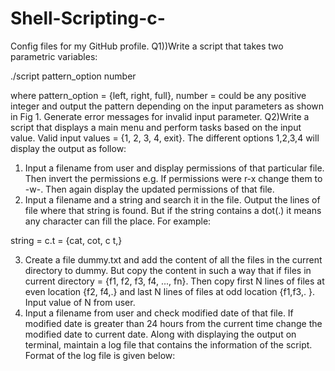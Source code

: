 # Shell-Scripting-c-
Config files for my GitHub profile.
Q1))Write a script that takes two parametric variables:

./script pattern_option number

where
pattern_option = {left, right, full}, number = could be any positive integer
and output the pattern depending on the input parameters as shown in Fig 1. Generate error
messages for invalid input parameter.
Q2)Write a script that displays a main menu and perform tasks based on the input value.
Valid input values = {1, 2, 3, 4, exit}.
The different options 1,2,3,4 will display the output as follow:
1. Input a filename from user and display permissions of that particular file. Then
invert the permissions e.g. If permissions were r-x change them to -w-. Then again
display the updated permissions of that file.
2. Input a filename and a string and search it in the file. Output the lines of file where
that string is found. But if the string contains a dot(.) it means any character can
fill the place. For example: 

string = c.t = {cat, cot, c t,}

3. Create a file dummy.txt and add the content of all the files in the current directory to
dummy. But copy the content in such a way that if files in current directory = {f1, f2,
f3, f4, ..., fn}. Then copy first N lines of files at even location {f2, f4,.} and last N lines
of files at odd location {f1,f3,. }. Input value of N from user.
4. Input a filename from user and check modified date of that file. If modified date is
greater than 24 hours from the current time change the modified date to current date.
Along with displaying the output on terminal, maintain a log file that contains the
information of the script. Format of the log file is given below:
